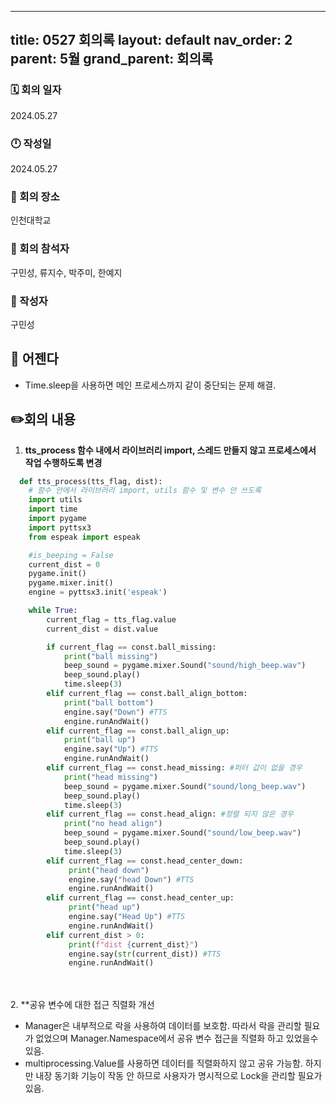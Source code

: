 
---
title: 0527 회의록
layout: default
nav_order: 2
parent: 5월
grand_parent: 회의록
---

### 🗓️ 회의 일자

2024.05.27

### 🕛 작성일

2024.05.27

### 🚩 회의 장소

인천대학교

### 🤝 회의 참석자

구민성, 류지수, 박주미, 한예지

### 🙎 작성자

구민성

## 📣 어젠다

- Time.sleep을 사용하면 메인 프로세스까지 같이 중단되는 문제 해결.

## ✏️회의 내용

1. **tts_process 함수 내에서 라이브러리 import, 스레드 만들지 않고 프로세스에서 작업 수행하도록 변경**
```python
  def tts_process(tts_flag, dist):
    # 함수 안에서 라이브러리 import, utils 함수 및 변수 안 쓰도록
    import utils
    import time
    import pygame
    import pyttsx3
    from espeak import espeak

    #is_beeping = False
    current_dist = 0
    pygame.init()
    pygame.mixer.init()
    engine = pyttsx3.init('espeak')

    while True:
        current_flag = tts_flag.value
        current_dist = dist.value

        if current_flag == const.ball_missing:
            print("ball missing")
            beep_sound = pygame.mixer.Sound("sound/high_beep.wav")
            beep_sound.play()
            time.sleep(3)
        elif current_flag == const.ball_align_bottom:
            print("ball bottom")
            engine.say("Down") #TTS
            engine.runAndWait()
        elif current_flag == const.ball_align_up:
            print("ball up")
            engine.say("Up") #TTS
            engine.runAndWait() 
        elif current_flag == const.head_missing: #퍼터 값이 없을 경우
            print("head missing")
            beep_sound = pygame.mixer.Sound("sound/long_beep.wav")
            beep_sound.play()
            time.sleep(3)
        elif current_flag == const.head_align: #정렬 되지 않은 경우
            print("no head align")
            beep_sound = pygame.mixer.Sound("sound/low_beep.wav")
            beep_sound.play()
            time.sleep(3)
        elif current_flag == const.head_center_down:
             print("head down")
             engine.say("head Down") #TTS
             engine.runAndWait()
        elif current_flag == const.head_center_up:
             print("head up")            
             engine.say("Head Up") #TTS
             engine.runAndWait()
        elif current_dist > 0:
             print(f"dist {current_dist}")
             engine.say(str(current_dist)) #TTS
             engine.runAndWait()
  ```    
  <br/><br/>
2. **공유 변수에 대한 접근 직렬화 개선
   - Manager은 내부적으로 락을 사용하여 데이터를 보호함. 따라서 락을 관리할 필요가 없었으며 Manager.Namespace에서 공유 변수 접근을 직렬화 하고 있었을수 있음.
     <br/>
   - multiprocessing.Value를 사용하면 데이터를 직렬화하지 않고 공유 가능함. 하지만 내장 동기화 기능이 작동 안 하므로 사용자가 명시적으로 Lock을 관리할 필요가 있음.
     <br/>
     <br/><br/>
